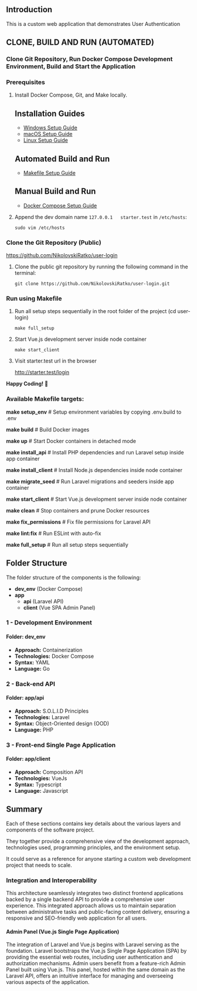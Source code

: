 ## Introduction
This is a custom web application that demonstrates User Authentication

## CLONE, BUILD AND RUN (AUTOMATED)

### Clone Git Repository, Run Docker Compose Development Environment, Build and Start the Application

### Prerequisites

1. Install Docker Compose, Git, and Make locally.

    ## Installation Guides

    - [Windows Setup Guide](./README-Windows.md)
    - [macOS Setup Guide](./README-macOS.md)
    - [Linux Setup Guide](./README-Linux.md)

    ## Automated Build and Run

    - [Makefile Setup Guide](./README-Automated.md)

    ## Manual Build and Run

    - [Docker Compose Setup Guide](./README-Manual.md)




2. Append the dev domain name `127.0.0.1   starter.test` in `/etc/hosts`:

    ```shell
    sudo vim /etc/hosts
    ```

### Clone the Git Repository (Public)

https://github.com/NikolovskiRatko/user-login

1. Clone the public git repository by running the following command in the terminal:

    ```shell
    git clone https://github.com/NikolovskiRatko/user-login.git
    ```
   
### Run using Makefile

1. Run all setup steps sequentially in the root folder of the project (cd user-login)

    ```shell
    make full_setup
    ```

2. Start Vue.js development server inside node container

    ```shell
    make start_client
    ```
3. Visit starter.test url in the browser

   http://starter.test/login

**Happy Coding! 🚀**

### Available Makefile targets:

**make setup_env**         # Setup environment variables by copying .env.build to .env

**make build**             # Build Docker images

**make up**                # Start Docker containers in detached mode

**make install_api**      # Install PHP dependencies and run Laravel setup inside app container

**make install_client**    # Install Node.js dependencies inside node container

**make migrate_seed**      # Run Laravel migrations and seeders inside app container

**make start_client**      # Start Vue.js development server inside node container

**make clean**            # Stop containers and prune Docker resources

**make fix_permissions**   # Fix file permissions for Laravel API

**make lint:fix**        # Run ESLint with auto-fix

**make full_setup**        # Run all setup steps sequentially


## Folder Structure

The folder structure of the components is the following:

- **dev_env** (Docker Compose)
- **app**
  - **api** (Laravel API)
  - **client** (Vue SPA Admin Panel)

### 1 - Development Environment
#### Folder: dev_env
- **Approach:** Containerization
- **Technologies:** Docker Compose
- **Syntax:** YAML
- **Language:** Go

### 2 - Back-end API
#### Folder: app/api
- **Approach:** S.O.L.I.D Principles
- **Technologies:** Laravel
- **Syntax:** Object-Oriented design (OOD)
- **Language:** PHP

### 3 - Front-end Single Page Application
#### Folder: app/client
- **Approach:** Composition API
- **Technologies:** VueJs
- **Syntax:** Typescript
- **Language:** Javascript

## Summary

Each of these sections contains key details about the various layers and components of the software project.

They together provide a comprehensive view of the development approach, technologies used, programming principles, and the environment setup.

It could serve as a reference for anyone starting a custom web development project that needs to scale.

### Integration and Interoperability

This architecture seamlessly integrates two distinct frontend applications backed by a single backend API to provide a comprehensive user experience. This integrated approach allows us to maintain separation between administrative tasks and public-facing content delivery, ensuring a responsive and SEO-friendly web application for all users.

#### Admin Panel (Vue.js Single Page Application)

The integration of Laravel and Vue.js begins with Laravel serving as the foundation. Laravel bootstraps the Vue.js Single Page Application (SPA) by providing the essential web routes, including user authentication and authorization mechanisms. Admin users benefit from a feature-rich Admin Panel built using Vue.js. This panel, hosted within the same domain as the Laravel API, offers an intuitive interface for managing and overseeing various aspects of the application.
